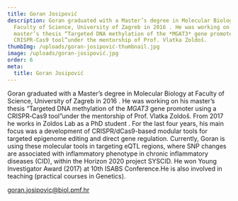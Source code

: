 ```yaml
---
title: Goran Josipović
description: Goran graduated with a Master’s degree in Molecular Biology at
  Faculty of Science, University of Zagreb in 2016 . He was working on his
  master’s thesis “Targeted DNA methylation of the *MGAT3* gene promoter using a
  CRISPR‐Cas9 tool”under the mentorship of Prof. Vlatka Zoldoš.
thumbImg: /uploads/goran-josipović-thumbnail.jpg
image: /uploads/goran-josipović.jpg
order: 6
meta:
  title: Goran Josipović
---
```

Goran graduated with a Master’s degree in Molecular Biology at Faculty of Science, University of Zagreb in 2016 . He was working on his master’s thesis “Targeted DNA methylation of the *MGAT3* gene promoter using a CRISPR‐Cas9 tool”under the mentorship of Prof. Vlatka Zoldoš. From 2017 he works in Zoldos Lab as a PhD student . For the last four years, his main focus was a development of CRISPR/dCas9-based modular tools for targeted epigenome editing and direct gene regulation. Currently, Goran is using these molecular tools in targeting eQTL regions, where SNP changes are associated with inflammatory phenotype in chronic inflammatory diseases (CID), within the Horizon 2020 project SYSCID. He won Young Investigator Award (2017) at 10th ISABS Conference.He is also involved in teaching (practical courses in Genetics).

[goran.josipovic@biol.pmf.hr](mailto:goran.josipovic@biol.pmf.hr)
